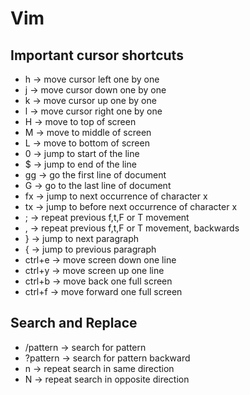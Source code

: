 # Vim


## Important cursor shortcuts
- h -> move cursor left one by one
- j -> move cursor down one by one
- k -> move cursor up one by one
- l -> move cursor right one by one
- H -> move to top of screen
- M -> move to middle of screen
- L -> move to bottom of screen
- 0 -> jump to start of the line
- $ -> jump to end of the line
- gg -> go the first line of document
- G -> go to the last line of document
- fx -> jump to next occurrence of character x
- tx ->  jump to before next occurrence of character x
- ; -> repeat previous f,t,F or T movement
- , -> repeat previous f,t,F or T movement, backwards
- } -> jump to next paragraph
- { -> jump to previous paragraph
- ctrl+e -> move screen down one line
- ctrl+y -> move screen up one line
- ctrl+b -> move back one full screen
- ctrl+f -> move forward one full screen

## Search and Replace
- /pattern -> search for pattern
- ?pattern -> search for pattern backward
- n -> repeat search in same direction
- N -> repeat search in opposite direction